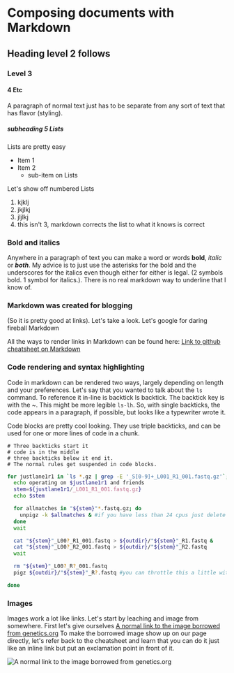 # Composing documents with Markdown

## Heading level 2 follows

### Level 3

#### 4 Etc

A paragraph of normal text just has to be separate from any sort of text that has flavor (styling).

##### subheading 5 Lists

Lists are pretty easy

- Item 1
- Item 2
  - sub-item on Lists

Let's show off numbered Lists
1. kjklj
2. jkjlkj
3. jljlkj
3. this isn't 3, markdown corrects the list to what it knows is correct

### Bold and italics

Anywhere in a paragraph of text you can make a word or words **bold**, _italic_ or _**both**_. My advice is to just use the asterisks for the bold and the underscores for the italics even though either for either is legal. (2 symbols bold. 1 symbol for italics.). There is no real markdown way to underline that I know of.

### Markdown was created for blogging

(So it is pretty good at links). Let's take a look. Let's google for daring fireball Markdown

All the ways to render links in Markdown can be found here: [Link to github cheatsheet on Markdown](https://github.com/adam-p/markdown-here/wiki/Markdown-Cheatsheet#links)

### Code rendering and syntax highlighting

Code in markdown can be rendered two ways, largely depending on length and your preferences. Let's say that you wanted to talk about the `ls` command. To reference it in-line is backtick ls backtick. The backtick key is with the ~. This might be more legible `ls-lh`. So, with single backticks, the code appears in a paragraph, if possible, but looks like a typewriter wrote it.

Code blocks are pretty cool looking. They use triple backticks, and can be used for one or more lines of code in a chunk.

```
# Three backticks start it
# code is in the middle
# three backticks below it end it.
# The normal rules get suspended in code blocks.
```

```bash
for justlane1r1 in `ls *.gz | grep -E '_S[0-9]+_L001_R1_001.fastq.gz'`; do
  echo operating on $justlane1r1 and friends
  stem=${justlane1r1/_L001_R1_001.fastq.gz}
  echo $stem

  for allmatches in "${stem}"*.fastq.gz; do
    unpigz -k $allmatches & #if you have less than 24 cpus just delete the "&"
  done
  wait

  cat "${stem}"_L00?_R1_001.fastq > ${outdir}/"${stem}"_R1.fastq &
  cat "${stem}"_L00?_R2_001.fastq > ${outdir}/"${stem}"_R2.fastq
  wait

  rm "${stem}"_L00?_R?_001.fastq
  pigz ${outdir}/"${stem}"_R?.fastq #you can throttle this a little with "-p 8" for example

done
```

### Images

Images work a lot like links. Let's start by leaching and image from somewhere.
First let's give ourselves [A normal link to the image borrowed from genetics.org](https://www.genetics.org/content/genetics/208/2/473/F1.large.jpg?width=800&height=600&carousel=1) To make the borrowed image show up on our page directly, let's refer back to the cheatsheet and learn that you can do it just like an inline link but put an exclamation point in front of it.

![A normal link to the image borrowed from genetics.org](https://www.genetics.org/content/genetics/208/2/473/F1.large.jpg?width=800&height=600&carousel=1)
